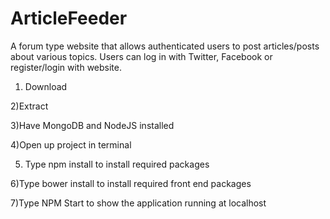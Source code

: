 # ArticleFeeder
A forum type website that allows authenticated users to post articles/posts about various topics. Users can log in with Twitter, Facebook or register/login with website.

1) Download

2)Extract

3)Have MongoDB and NodeJS installed

4)Open up project in terminal

5) Type npm install to install required packages

6)Type bower install to install required front end packages

7)Type NPM Start to show the application running at localhost
